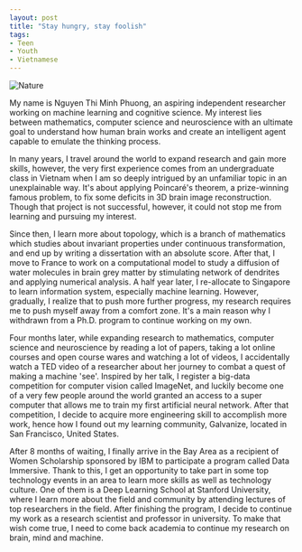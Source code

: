 ```yaml
---
layout: post
title: "Stay hungry, stay foolish"
tags:
- Teen
- Youth
- Vietnamese
---
```


![Nature](http://s19.postimg.org/vdz3u2q0z/Post2_Mathematical_Bridge.jpg)


My name is Nguyen Thi Minh Phuong, an aspiring independent researcher working on machine learning and cognitive science. My interest lies between mathematics, computer science and neuroscience with an ultimate goal to understand how human brain works and create an intelligent agent capable to emulate the thinking process.

In many years, I travel around the world to expand research and gain more skills, however, the very first experience comes from an undergraduate class in Vietnam when I am so deeply intrigued by an unfamiliar topic in an unexplainable way. It's about applying Poincaré's theorem, a prize-winning famous problem, to fix some deficits in 3D brain image reconstruction. Though that project is not successful, however, it could not stop me from learning and pursuing my interest.

Since then, I learn more about topology, which is a branch of mathematics which studies about invariant properties under continuous transformation, and end up by writing a dissertation with an absolute score. After that, I move to France to work on a computational model to study a diffusion of water molecules in brain grey matter by stimulating network of dendrites and applying numerical analysis. A half year later, I re-allocate to Singapore to learn information system, especially machine learning. However, gradually, I realize that to push more further progress, my research requires me to push myself away from a comfort zone. It's a main reason why I withdrawn from a Ph.D. program to continue working on my own.

Four months later, while expanding research to mathematics, computer science and neuroscience by reading a lot of papers, taking a lot online courses and open course wares and watching a lot of videos, I accidentally watch a TED video of a researcher about her journey to combat a quest of making a machine 'see'. Inspired by her talk, I register a big-data competition for computer vision called ImageNet, and luckily become one of a very few people around the world granted an access to a super computer that allows me to train my first artificial neural network. After that competition, I decide to acquire more engineering skill to accomplish more work, hence how I found out my learning community, Galvanize, located in San Francisco, United States.

After 8 months of waiting, I finally arrive in the Bay Area as a recipient of Women Scholarship sponsored by IBM to participate a program called Data Immersive. Thank to this, I get an opportunity to take part in some top technology events in an area to learn more skills as well as technology culture. One of them is a Deep Learning School at Stanford University, where I learn more about the field and community by attending lectures of top researchers in the field. After finishing the program, I decide to continue my work as a research scientist and professor in university. To make that wish come true, I need to come back academia to continue my research on brain, mind and machine.
